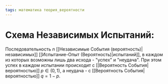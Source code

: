 ```yaml
---
tags: математика теория_вероятности
---
```

# Схема Независимых Испытаний:
Последовательность $n$ [[Независимые События (вероятность)|независимых]] [[Испытание-Опыт (Вероятность)|испытаний]], в каждом из которых возможны лишь два исхода - "успех" и "неудача".
При этом успех в каждом испытании происходит с [[Вероятность События|вероятностью]] $p \in (0, 1)$, а неудача - с [[Вероятность События|вероятностью]] $q = 1 - p$.